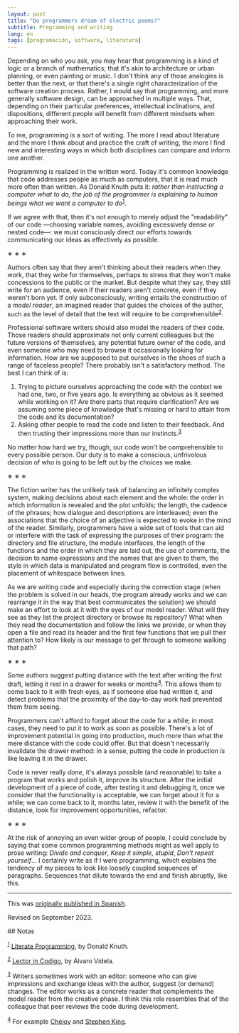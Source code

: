 ```yaml
---
layout: post
title: "Do programmers dream of electric poems?"
subtitle: Programming and writing
lang: en
tags: [programación, software, literatura]
---
```


Depending on who you ask, you may hear that programming is a kind of logic or a branch of mathematics; that it's akin to architecture or urban planning, or even painting or music. I don't think any of those analogies is better than the next, or that there's a single right characterization of the software creation process. Rather, I would say that programming, and more generally software design, can be approached in multiple ways. That, depending on their particular preferences, intellectual inclinations, and dispositions, different people will benefit from different mindsets when approaching their work.

To me, programming is a sort of writing. The more I read about literature and the more I think about and practice the craft of writing, the more I find new and interesting ways in which both disciplines can compare and inform one another.

Programming is realized in the written word. Today it's common knowledge that code addresses people as much as computers, that it is read much more often than written. As Donald Knuth puts it: *rather than instructing a computer what to do, the job of the programmer is explaining to human beings what we want a computer to do*<sup><a id="fnr.1" class="footref" href="#fn.1" role="doc-backlink">1</a></sup>.

If we agree with that, then it's not enough to merely adjust the "readability" of our code &#x2014;choosing variable names, avoiding excessively dense or nested code&#x2014;: we must consciously direct our efforts towards communicating our ideas as effectively as possible.

<div class="org-center">
<p>
&lowast; &lowast; &lowast;
</p>
</div>

Authors often say that they aren't thinking about their readers when they work, that they write for themselves, perhaps to stress that they won't make concessions to the public or the market. But despite what they say, they still write for an audience, even if their readers aren't concrete, even if they weren't born yet. If only subconsciously, writing entails the construction of a *model reader*, an imagined reader that guides the choices of the author, such as the level of detail that the text will require to be comprehensible<sup><a id="fnr.2" class="footref" href="#fn.2" role="doc-backlink">2</a></sup>.

Professional software writers should also model the readers of their code. Those readers should approximate not only current colleagues but the future versions of themselves, any potential future owner of the code, and even someone who may need to browse it occasionally looking for information. How are we supposed to put ourselves in the shoes of such a range of faceless people? There probably isn't a satisfactory method. The best I can think of is:

1.  Trying to picture ourselves approaching the code with the context we had one, two, or five years ago. Is everything as obvious as it seemed while working on it? Are there parts that require clarification? Are we assuming some piece of knowledge that's missing or hard to attain from the code and its documentation?
2.  Asking other people to read the code and listen to their feedback. And then trusting their impressions more than our instincts.<sup><a id="fnr.3" class="footref" href="#fn.3" role="doc-backlink">3</a></sup>

No matter how hard we try, though, our code won't be comprehensible to every possible person. Our duty is to make a conscious, unfrivolous decision of who is going to be left out by the choices we make.

<div class="org-center">
<p>
&lowast; &lowast; &lowast;
</p>
</div>

The fiction writer has the unlikely task of balancing an infinitely complex system, making decisions about each element and the whole: the order in which information is revealed and the plot unfolds; the length, the cadence of the phrases; how dialogue and descriptions are interleaved; even the associations that the choice of an adjective is expected to evoke in the mind of the reader. Similarly, programmers have a wide set of tools that can aid or interfere with the task of expressing the purposes of their program: the directory and file structure, the module interfaces, the length of the functions and the order in which they are laid out, the use of comments, the decision to name expressions and the names that are given to them, the style in which data is manipulated and program flow is controlled, even the placement of whitespace between lines.

As we are writing code and especially during the correction stage (when the problem is solved in our heads, the program already works and we can rearrange it in the way that best communicates the solution) we should make an effort to look at it with the eyes of our model reader. What will they see as they list the project directory or browse its repository? What when they read the documentation and follow the links we provide, or when they open a file and read its header and the first few functions that we pull their attention to? How likely is our message to get through to someone walking that path?

<div class="org-center">
<p>
&lowast; &lowast; &lowast;
</p>
</div>

Some authors suggest putting distance with the text after writing the first draft, letting it rest in a drawer for weeks or months<sup><a id="fnr.4" class="footref" href="#fn.4" role="doc-backlink">4</a></sup>. This allows them to come back to it with fresh eyes, as if someone else had written it, and detect problems that the proximity of the day-to-day work had prevented them from seeing.

Programmers can't afford to forget about the code for a while; in most cases, they need to put it to work as soon as possible. There's a lot of improvement potential in going into production, much more than what the mere distance with the code could offer. But that doesn't necessarily invalidate the drawer method: in a sense, putting the code in production *is* like leaving it in the drawer.

Code is never really *done*, it's always possible (and reasonable) to take a program that works and polish it, improve its structure. After the initial development of a piece of code, after testing it and debugging it, once we consider that the functionality is acceptable, we can forget about it for a while; we can come back to it, months later, review it with the benefit of the distance, look for improvement opportunities, refactor.

<div class="org-center">
<p>
&lowast; &lowast; &lowast;
</p>
</div>

At the risk of annoying an even wider group of people, I could conclude by saying that some common programming methods might as well apply to prose writing: *Divide and conquer*, *Keep it simple, stupid*, *Don't repeat yourself*&#x2026; I certainly write as if I were programming, which explains the tendency of my pieces to look like loosely coupled sequences of paragraphs. Sequences that dilute towards the end and finish abruptly, like this.

---

This was [originally published in Spanish](../../2021-02-01-suenan-los-programadores-con-poemas-electricos ).

Revised on September 2023.

<section class="footnotes" markdown=1>
## Notas

<sup><a id="fn.1" class="footnum" href="#fnr.1">1</a></sup> [Literate Programming](http://www.literateprogramming.com/knuthweb.pdf), by Donald Knuth.

<sup><a id="fn.2" class="footnum" href="#fnr.2">2</a></sup> [Lector in Codigo](https://alvaro-videla.com/2018/05/lector-in-codigo.html#the-model-reader), by Álvaro Videla.

<sup><a id="fn.3" class="footnum" href="#fnr.3">3</a></sup> Writers sometimes work with an editor: someone who can give impressions and exchange ideas with the author, suggest (or demand) changes. The editor works as a concrete reader that complements the model reader from the creative phase. I think this role resembles that of the colleague that peer reviews the code during development.

<sup><a id="fn.4" class="footnum" href="#fnr.4">4</a></sup> For example [Chéjov](https://www.pagina12.com.ar/diario/suplementos/libros/subnotas/1823-238-2005-11-13.html) and [Stephen King](https://www.businessinsider.com/stephen-king-on-how-to-write-2014-8#20-when-youre-finished-writing-take-a-long-step-back-220).

</section>
